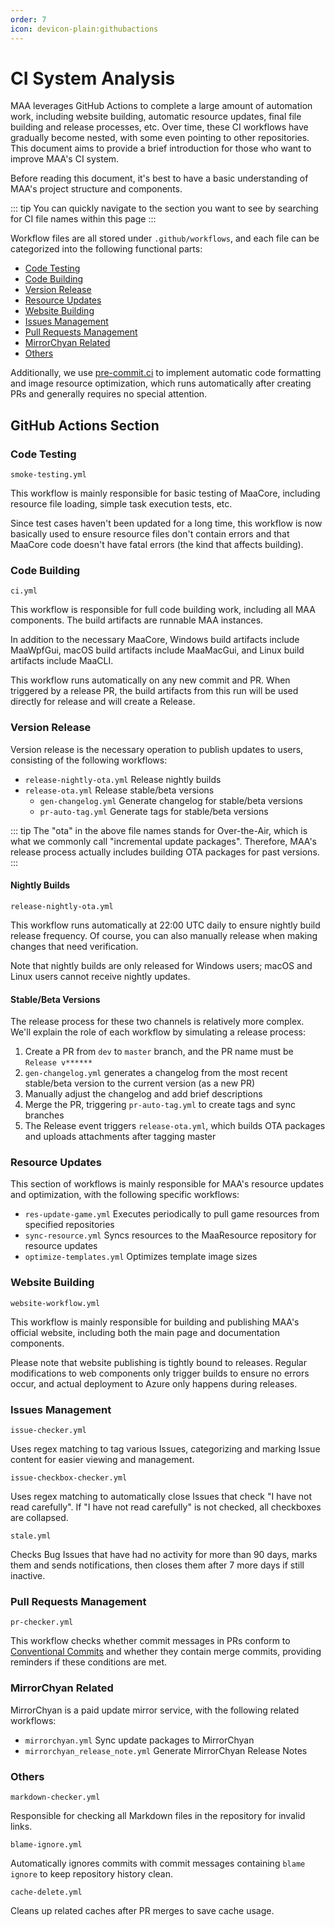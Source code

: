 ```yaml
---
order: 7
icon: devicon-plain:githubactions
---
```


# CI System Analysis

MAA leverages GitHub Actions to complete a large amount of automation work, including website building, automatic resource updates, final file building and release processes, etc. Over time, these CI workflows have gradually become nested, with some even pointing to other repositories. This document aims to provide a brief introduction for those who want to improve MAA's CI system.

Before reading this document, it's best to have a basic understanding of MAA's project structure and components.

::: tip
You can quickly navigate to the section you want to see by searching for CI file names within this page
:::

Workflow files are all stored under `.github/workflows`, and each file can be categorized into the following functional parts:

- [Code Testing](#code-testing)
- [Code Building](#code-building)
- [Version Release](#version-release)
- [Resource Updates](#resource-updates)
- [Website Building](#website-building)
- [Issues Management](#issues-management)
- [Pull Requests Management](#pull-requests-management)
- [MirrorChyan Related](#mirrorchyan-related)
- [Others](#others)

Additionally, we use [pre-commit.ci](https://pre-commit.ci/) to implement automatic code formatting and image resource optimization, which runs automatically after creating PRs and generally requires no special attention.

## GitHub Actions Section

### Code Testing

`smoke-testing.yml`

This workflow is mainly responsible for basic testing of MaaCore, including resource file loading, simple task execution tests, etc.

Since test cases haven't been updated for a long time, this workflow is now basically used to ensure resource files don't contain errors and that MaaCore code doesn't have fatal errors (the kind that affects building).

### Code Building

`ci.yml`

This workflow is responsible for full code building work, including all MAA components. The build artifacts are runnable MAA instances.

In addition to the necessary MaaCore, Windows build artifacts include MaaWpfGui, macOS build artifacts include MaaMacGui, and Linux build artifacts include MaaCLI.

This workflow runs automatically on any new commit and PR. When triggered by a release PR, the build artifacts from this run will be used directly for release and will create a Release.

### Version Release

Version release is the necessary operation to publish updates to users, consisting of the following workflows:

- `release-nightly-ota.yml` Release nightly builds
- `release-ota.yml` Release stable/beta versions
  - `gen-changelog.yml` Generate changelog for stable/beta versions
  - `pr-auto-tag.yml` Generate tags for stable/beta versions

::: tip
The "ota" in the above file names stands for Over-the-Air, which is what we commonly call "incremental update packages". Therefore, MAA's release process actually includes building OTA packages for past versions.
:::

#### Nightly Builds

`release-nightly-ota.yml`

This workflow runs automatically at 22:00 UTC daily to ensure nightly build release frequency. Of course, you can also manually release when making changes that need verification.

Note that nightly builds are only released for Windows users; macOS and Linux users cannot receive nightly updates.

#### Stable/Beta Versions

The release process for these two channels is relatively more complex. We'll explain the role of each workflow by simulating a release process:

1. Create a PR from `dev` to `master` branch, and the PR name must be `Release v******`
2. `gen-changelog.yml` generates a changelog from the most recent stable/beta version to the current version (as a new PR)
3. Manually adjust the changelog and add brief descriptions
4. Merge the PR, triggering `pr-auto-tag.yml` to create tags and sync branches
5. The Release event triggers `release-ota.yml`, which builds OTA packages and uploads attachments after tagging master

### Resource Updates

This section of workflows is mainly responsible for MAA's resource updates and optimization, with the following specific workflows:

- `res-update-game.yml` Executes periodically to pull game resources from specified repositories
- `sync-resource.yml` Syncs resources to the MaaResource repository for resource updates
- `optimize-templates.yml` Optimizes template image sizes

### Website Building

`website-workflow.yml`

This workflow is mainly responsible for building and publishing MAA's official website, including both the main page and documentation components.

Please note that website publishing is tightly bound to releases. Regular modifications to web components only trigger builds to ensure no errors occur, and actual deployment to Azure only happens during releases.

### Issues Management

`issue-checker.yml`

Uses regex matching to tag various Issues, categorizing and marking Issue content for easier viewing and management.

`issue-checkbox-checker.yml`

Uses regex matching to automatically close Issues that check "I have not read carefully".
If "I have not read carefully" is not checked, all checkboxes are collapsed.

`stale.yml`

Checks Bug Issues that have had no activity for more than 90 days, marks them and sends notifications, then closes them after 7 more days if still inactive.

### Pull Requests Management

`pr-checker.yml`

This workflow checks whether commit messages in PRs conform to [Conventional Commits](https://www.conventionalcommits.org/en/v1.0.0/) and whether they contain merge commits, providing reminders if these conditions are met.

### MirrorChyan Related

MirrorChyan is a paid update mirror service, with the following related workflows:

- `mirrorchyan.yml` Sync update packages to MirrorChyan
- `mirrorchyan_release_note.yml` Generate MirrorChyan Release Notes

### Others

`markdown-checker.yml`

Responsible for checking all Markdown files in the repository for invalid links.

`blame-ignore.yml`

Automatically ignores commits with commit messages containing `blame ignore` to keep repository history clean.

`cache-delete.yml`

Cleans up related caches after PR merges to save cache usage.

